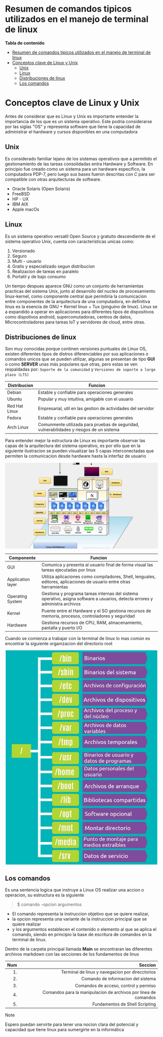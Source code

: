 # Resumen de comandos tipicos utilizados en el manejo de terminal de linux

**Tabla de contenido**

- [Resumen de comandos tipicos utilizados en el manejo de terminal de linux](#resumen-de-comandos-tipicos-utilizados-en-el-manejo-de-terminal-de-linux)
- [Conceptos clave de Linux y Unix](#conceptos-clave-de-linux-y-unix)
  - [Unix](#unix)
  - [Linux](#linux)
  - [Distribuciones de linux](#distribuciones-de-linux)
  - [Los comandos](#los-comandos)

# Conceptos clave de Linux y Unix
Antes de considerar que es Linux y Unix es importante entender la importancia de los que es un sistema operativo. Este podria considerarse por las siglas "OS" y representa software que tiene la capacidad de administrar el hardware y cursos disponibles en una computadora
## Unix 
Es considerado familiar lejano de los sistemas operativos que a permitido el gestionamiento de las tareas consolidadas entra Hardware y Software. En principio fue creado como un sistema para un hardware especifico, la computadora PDP-7, pero luego sus bases fueron descritas con <em>C</em> para ser compatible con otras arquitecturas de software.
- Oracle Solaris (Open Solaris)
- FreeBSD
- HP - UX
- IBM AIX
- Apple macOs
  
## Linux
Es un sistema operativo versatil Open Source y gratuito descendiente de el sistema operativo Unix, cuenta con caracteristicas unicas como:
1. Versionado
2. Seguro
3. Multi - usuario
4. Gratis y especializado segun distribucion
5. Realizacion de tareas en paralelo
6. Portatil y de bajo consumo

Un tiempo despues aparece GNU como un conjunto de herramientas practicas del sistema Unix, junto al desarrollo del nucleo de procesamiento linux-kernel, como componente central que permitiria la comunicacion entre componentes de la arquitectura de una computadora, en definitiva linux es la esencia de GNU + Kernel linux + Tux (pinguino de linux).
Linux se a expandido a operar en aplicaciones para diferentes tipos de dispositivos como dispotivos android, supercomutadoras, centros de datos, Microcontroladores para tareas IoT y servidores de cloud, entre otras.

## Distribuciones de linux
Son muy conocidas porque continen versiones puntuales de Linux OS, existen diferentes tipos de distros diferenciables por sus aplicaciones o comandos unicos que se pueden utilizar, algunas se presentan de tipo **GUI** o como **SERVER** unas más populares que otras, pero estas se ven respaldadas por: `Soporte de la comunidad` y `Versiones de soporte a largo plazo (LTS)`   

| Distribucion  | Funcion                                                                                  |
| ------------- | ---------------------------------------------------------------------------------------- |
| Debian        | Estable y confiable para operaciones generales                                           |
| Ubuntu        | Popular y muy intuitiva, amigable con el usuario                                         |
| Red Hat Linux | Empresarial, util en las gestion de actividades del servidor                             |
| Fedora        | Estable y confiable para operaciones generales                                           |
| Arch Linux    | Comunmente utilizada para pruebas de seguridad, vulnerabilidades y riesgos de un sistema |

Para entender mejor la estructura de Linux es importante observar las capas de la arquitectura del sistema operativo, es por ello que en la siguiente ilustracion se pueden visualizar las  5 capas interconectadas que permiten la comunicacion desde hardware hasta la interfaz de usuario
<div style="text-align: center;">
<img src="Comandos_Linux\pictures_folder\Linux_Architecture.jpg" alt="Ejemplo de Imagen" width="700">
</div>

| Componente        | Funcion                                                                                                                     |
| ----------------- | --------------------------------------------------------------------------------------------------------------------------- |
| GUI               | Comunica y presenta al usuario final de forma visual las tareas ejecutadas por linux                                        |
| Application layer | Utiliza aplicaciones como compiladores, Shell, lenguales, editores, aplicaciones de usuario entre otras herramientas        |
| Operating System  | Gestiona y programa tareas internas del sistema operativo, asigna software a usuarios, detecta errores y administra archivos|
| Kernel            | Puente entre el Hardware y el SO gestiona recursos de memoria, procesos, controladores y seguridad                          |
| Hardware          | Gestiona recursos de CPU, RAM, almacenamiento, pantalla y puerto I/O                                                        |

Cuando se comienza a trabajar con la terminal de linux lo mas común es encontrar la siguiente organizacion del directorio root
<div style="text-align: center;">
<img src="Comandos_Linux\pictures_folder\Directorios-del-sistema-Linux.jpg" alt="Ejemplo de Imagen" width="500">
</div>

## Los comandos
Es una sentencia logica que instruye a Linux OS realizar una accion o operacion, su estructura es la siguiente
> $ comando   -opcion   argumentos
- El comando representa la instruccion objetivo que se quiere realizar, 
- la opcion representa una variante de la instruccion principal que se quiere realizar
- y los argumentos establecen el contenido o elemento al que se aplica el comando, siendo en principio la base de escritura de comandos en la terminal de linux.

Dentro  de la carpeta principal llamada <Strong>Main</Strong> se encontraran las diferentes archivos markdown con las secciones de los fundamentos de linux

|  Num |                                                         Seccion |
| ---: | --------------------------------------------------------------: |
|   1. |                 Terminal de linux y navegacion por direcctorios |
|   2. |                              Comando de informacion del sistema |
|   3. |                           Comandos de acceso, control y permiso |
|   4. | Comandos para la manipulacion de archivos por linea de comandos |
|   5. |                                  Fundamentos de Shell Scripting |

> [!NOTE]
> Espero puedan servirte para tener una nocion clara del potencial y capacidad que tiene linux para sumergirte en la informática 
